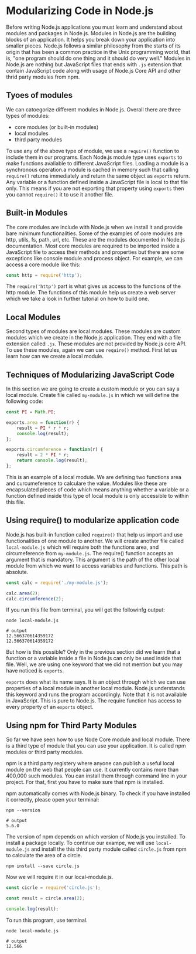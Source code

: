 # Modularizing Code in Node.js

Before writing Node.js applications you must learn and understand about modules and packages in Node.js. Modules in Node.js are the building blocks of an application. It helps you break down your application into smaller pieces. Node.js follows a similar philosophy from the starts of its origin that has been a common practice in the Unix programming world, that is, "one program should do one thing and it should do very well." Modules in Node.js are nothing but JavaScript files that ends with `.js` extension that contain JavaScript code along with usage of Node.js Core API and other thrid party modules from npm.

## Tyoes of modules

We can catoegorize different modules in Node.js. Overall there are three types of modules:

- core modules (or built-in modules)
- local modules
- third party modules

To use any of the above type of module, we use a `require()` function to include them in our programs. Each Node.js module type uses `exports` to make functions avaliable to different JavaScript files. Loading a module is a synchronous operation.a module is cached in memory such that calling `require()` returns immediately and return the same object as `exports` return. Any variable or a function defined inside a JavaScript file is local to that file only. This means if you are not exporting that property using `exports` then you cannot `require()` it to use it another file.

## Built-in Modules

The core modules are include with Node.js when we install it and provide bare minimum functionalities. Some of the examples of core modules are http, utils, fs, path, url, etc. These are the modules documented in Node.js documentation. Most core modules are required to be imported inside a JavaScript file to access their methods and properties but there are some exceptions like console module and process object. For example, we can access a core module like this:

```js
const http = require('http');
```

The `require('http')` part is what gives us access to the functions of the http module. The functions of this module help us create a web server which we take a look in further tutorial on how to build one.

## Local Modules

Second types of modules are local modules. These modules are custom modules which we create in the Node.js application. They end with a file extension called `.js`. These modules are not provided by Node.js core API. To use these modules, again we can use `require()` method. First let us learn how can we create a local module.

## Techniques of Modularizing JavaScript Code

In this section we are going to create a custom module or you can say a local module. Create file called `my-module.js` in which we will define the following code:

```js
const PI = Math.PI;

exports.area = function(r) {
	result = PI * r * r;
	console.log(result);
};

exports.circumference = function(r) {
	result = 2 * PI * r;
	return console.log(result);
};
```

This is an example of a local module. We are defining two functions area and curcumeference to calculare the value. Modules like these are encapsulated pieces of code which means anything whether a variable or a function defined inside this type of local module is only accessible to within this file.

## Using require() to modularize application code

Node.js has built-in function called `require()` that help us import and use functionalities of one module to another. We will create another file called `local-module.js` which will require both the functions area, and circumeference from `my-module.js`. The require() function accepts an argument that is mandatory. This argument is the path of the other local module from which we want to access variables and functions. This path is absolute.

```js
const calc = require('./my-module.js');

calc.area(2);
calc.circumference(2);
```

If you run this file from terminal, you will get the followinfg output:

```shell
node local-module.js

# output
12.566370614359172
12.566370614359172
```

But how is this possible? Only in the previous section did we learn that a function or a variable inside a file in Node.js can only be used inside that file. Well, we are using one keyword that we did not mention but you may have noticed is `exports`.

`exports` does what its name says. It is an object through which we can use properties of a local module in another local module. Node.js understands this keyword and runs the program accordingly. Note that it is not available in JavaScript. This is pure to Node.js. The require function has access to every property of an `exports` object.

## Using npm for Third Party Modules

So far we have seen how to use Node Core module and local module. There is a third type of module that you can use your application. It is called npm modules or third party modules.

npm is a third party registery where anyone can publish a useful local module on the web that people can use. It currently contains more than 400,000 such modules. You can install them through command line in your project. For that, first you have to make sure that npm is installed.

npm automatically comes with Node.js binary. To check if you have installed it correctly, please open your terminal:

```shell
npm --version

# output
5.6.0
```

The version of npm depends on which version of Node.js you installed. To install a package locally. To continue our exampe, we will use `local-module.js` and install the this third party module called `circle.js` from npm to calculate the area of a circle.

```shell
npm install --save circle.js
```

Now we will require it in our local-module.js.

```js
const cicrle = require('circle.js');

const result = circle.area(2);

console.log(result);
```

To run this program, use terminal.

```shell
node local-module.js

# output
12.566
```
